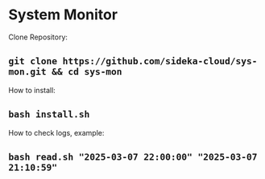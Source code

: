 # System Monitor

Clone Repository:

`git clone https://github.com/sideka-cloud/sys-mon.git && cd sys-mon`
-

How to install: 

`bash install.sh`
-
How to check logs, example:

`bash read.sh "2025-03-07 22:00:00" "2025-03-07 21:10:59"`
-
